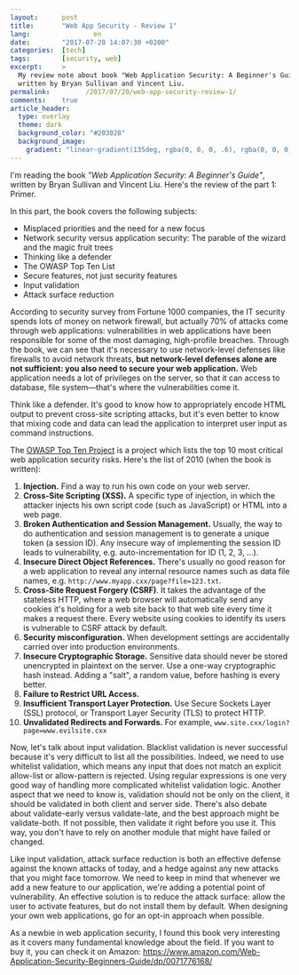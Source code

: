```yaml
---
layout:      post
title:       "Web App Security - Review 1"
lang:                en
date:        "2017-07-20 14:07:30 +0200"
categories:  [tech]
tags:        [security, web]
excerpt:     >
  My review note about book "Web Application Security: A Beginner's Guide",
  written by Bryan Sullivan and Vincent Liu.
permalink:         /2017/07/20/web-app-security-review-1/
comments:    true
article_header:
  type: overlay
  theme: dark
  background_color: "#203028"
  background_image:
    gradient: "linear-gradient(135deg, rgba(0, 0, 0, .6), rgba(0, 0, 0, .4))"
---
```


I'm reading the book _"Web Application Security: A Beginner's Guide"_, written
by Bryan Sullivan and Vincent Liu. Here's the review of the part 1: Primer.

In this part, the book covers the following subjects:

- Misplaced priorities and the need for a new focus
- Network security versus application security: The parable of the wizard and
  the magic fruit trees
- Thinking like a defender
- The OWASP Top Ten List
- Secure features, not just security features
- Input validation
- Attack surface reduction

According to security survey from Fortune 1000 companies, the IT security spends
lots of money on network firewall, but actually 70% of attacks come through web
applications: vulnerabilities in web applications have been responsible for some
of the most damaging, high-profile breaches. Through the book, we can see that
it's necessary to use network-level defenses like firewalls to avoid network
threats, **but network-level defenses alone are not sufficient: you also need
to secure your web application.** Web application needs a lot of privileges on
the server, so that it can access to database, file system—that's where the
vulnerabilities come it.

Think like a defender. It's good to know how to appropriately encode HTML output
to prevent cross-site scripting attacks, but it's even better to know that
mixing code and data can lead the application to interpret user input as command
instructions.

The [OWASP Top Ten Project][top10] is a project which lists the top 10 most
critical web application security risks. Here's the list of 2010 (when the book
is written):

1. **Injection.** Find a way to run his own code on your web server.
2. **Cross-Site Scripting (XSS).** A specific type of injection, in which the
   attacker injects his own script code (such as JavaScript) or HTML into a web
   page.
3. **Broken Authentication and Session Management.** Usually, the way to do
   authentication and session management is to generate a unique token (a
   session ID). Any insecure way of implementing the session ID leads to
   vulnerability, e.g. auto-incrementation for ID (1, 2, 3, ...).
4. **Insecure Direct Object References.** There's usually no good reason for a
   web application to reveal any internal resource names such as data file
   names, e.g. `http://www.myapp.cxx/page?file=123.txt`.
5. **Cross-Site Request Forgery (CSRF)**. It takes the advantage of the
   stateless HTTP, where a web browser will automatically send any cookies it's
   holding for a web site back to that web site every time it makes a request
   there. Every website using cookies to identify its users is vulnerable to
   CSRF attack by default.
6. **Security misconfiguration.** When development settings are accidentally
   carried over into production environments.
7. **Insecure Cryptographic Storage.** Sensitive data should never be stored
   unencrypted in plaintext on the server. Use a one-way cryptographic hash
   instead. Adding a "salt", a random value, before hashing is every better.
8. **Failure to Restrict URL Access.**
9. **Insufficient Transport Layer Protection.** Use Secure Sockets Layer (SSL)
   protocol, or Transport Layer Security (TLS) to protect HTTP.
10. **Unvalidated Redirects and Forwards.** For example,
   `www.site.cxx/login?page=www.evilsite.cxx`

Now, let's talk about input validation. Blacklist validation is never successful
because it's very difficult to list all the possibilities. Indeed, we need to
use whitelist validation, which means any input that does not match an
explicit allow-list or allow-pattern is rejected. Using regular expressions is
one very good way of handling more complicated whitelist validation logic.
Another aspect that we need to know is, validation should not be only on the
client, it should be validated in both client and server side. There's also
debate about validate-early versus validate-late, and the best approach might be
validate-both. If not possible, then validate it right before you use it. This
way, you don't have to rely on another module that might have failed or changed.

Like input validation, attack surface reduction is both an effective defense
against the known attacks of today, and a hedge against any new attacks that you
might face tomorrow. We need to keep in mind that whenever we add a new feature
to our application, we're adding a potential point of vulnerability. An
effective solution is to reduce the attack surface: allow the user to activate
features, but do not install them by default. When designing your own web
applications, go for an opt-in approach when possible.

As a newbie in web application security, I found this book very interesting as
it covers many fundamental knowledge about the field. If you want to buy it,
you can check it on Amazon:
<https://www.amazon.com/Web-Application-Security-Beginners-Guide/dp/0071776168/>

[top10]: https://www.owasp.org/index.php/Category:OWASP_Top_Ten_Project

